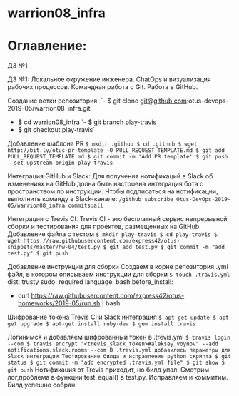 # warrion08_infra

# **Оглавление:**
ДЗ №1 


ДЗ №1: Локальное окружение инженера. ChatOps и визуализация рабочих процессов. Командная работа с Git. Работа в GitHub.

Создание ветки репозитория:
`- $ git clone git@github.com:otus-devops-2019-05/warrion08_infra.git
- $ cd warrion08_infra
`- $ git branch play-travis
- $ git checkout play-travis`


Добавление шаблона PR
`$ mkdir .github
$ cd .github
$ wget http://bit.ly/otus-pr-template -O PULL_REQUEST_TEMPLATE.md
$ git add PULL_REQUEST_TEMPLATE.md
$ git commit -m 'Add PR template'
$ git push --set-upstream origin play-travis`

Интеграция GitHub и Slack:
Для получения нотификаций в Slack об изменениях на GitHub долна быть настроена интеграция бота с пространством по инструкции.
Чтобы подписаться на нотификации, выполнить команду в Slack-канале:
`/github subscribe Otus-DevOps-2019-05/warrion08_infra commits:all`

Интеграция с Trevis CI:
Trevis CI - это бесплатный сервис непрерывной сборки и тестирования для проектов, размещенных на GitHub.
Добавление файла с тестом
`$ mkdir play-travis
$ cd play-travis
$ wget https://raw.githubusercontent.com/express42/otus-snippets/master/hw-04/test.py
$ git add test.py
$ git commit -m "add test.py"
$ git push`

Добавление инструкции для сборки Создаем в корне репозитория .yml файл, в котором описываем инструкции для сборки
`$ touch .travis.yml`
dist: trusty
sudo: required
language: bash
before_install:
- curl https://raw.githubusercontent.com/express42/otus-homeworks/2019-05/run.sh |
bash

Шифрование токена Trevis CI и Slack интеграция
`$ apt-get update
$ apt-get upgrade
$ apt-get install ruby-dev
$ gem install travis`

Логинимся и добавляем шифрованный токен в .trevis.yml
`$ travis login --com
$ travis encrypt "<trevis_slack_token>#aleksey_voynov" --add notifications.slack.rooms --com
В .trevis.yml добавились параметры для Slack интеграции
Тестирование билда и исправление python скрипта
$ git status
$ git commit -m "add encrypted .travis.yml file"
$ git show
$ git push`
Нотификация от Trevis приходит, но билд упал. Смотрим лог,проблема в функции test_equal() в test.py. Исправляем и коммитим. Билд успешно собран.
